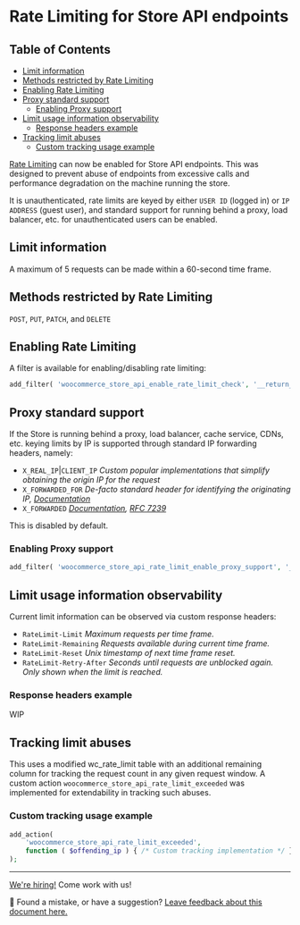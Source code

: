 # Rate Limiting for Store API endpoints  <!-- omit in toc -->

## Table of Contents <!-- omit in toc -->

- [Limit information](#limit-information)
- [Methods restricted by Rate Limiting](#methods-restricted-by-rate-limiting)
- [Enabling Rate Limiting](#enabling-rate-limiting)
- [Proxy standard support](#proxy-standard-support)
    - [Enabling Proxy support](#enabling-proxy-support)
- [Limit usage information observability](#limit-usage-information-observability)
    - [Response headers example](#response-headers-example)
- [Tracking limit abuses](#tracking-limit-abuses)
    - [Custom tracking usage example](#custom-tracking-usage-example)

[Rate Limiting](https://github.com/woocommerce/woocommerce-blocks/pull/5962) can now be enabled for Store API endpoints.
This was designed to prevent abuse of endpoints from excessive calls and performance degradation on the machine running the store.

It is unauthenticated, rate limits are keyed by either `USER ID` (logged in) or `IP ADDRESS` (guest user), and standard support for running behind a proxy, load balancer, etc. for unauthenticated users can be enabled.

## Limit information

A maximum of 5 requests can be made within a 60-second time frame.

## Methods restricted by Rate Limiting

`POST`, `PUT`, `PATCH`, and `DELETE`

## Enabling Rate Limiting

A filter is available for enabling/disabling rate limiting:

```php
add_filter( 'woocommerce_store_api_enable_rate_limit_check', '__return_true' );
```

## Proxy standard support

If the Store is running behind a proxy, load balancer, cache service, CDNs, etc. keying limits by IP is supported through standard IP forwarding headers, namely:

- `X_REAL_IP`|`CLIENT_IP` *Custom popular implementations that simplify obtaining the origin IP for the request*
- `X_FORWARDED_FOR` *De-facto standard header for identifying the originating IP, [Documentation](https://developer.mozilla.org/en-US/docs/Web/HTTP/Headers/X-Forwarded-For)*
- `X_FORWARDED` *[Documentation](https://developer.mozilla.org/en-US/docs/Web/HTTP/Headers/Forwarded), [RFC 7239](https://datatracker.ietf.org/doc/html/rfc7239)*

This is disabled by default.

### Enabling Proxy support

```php
add_filter( 'woocommerce_store_api_rate_limit_enable_proxy_support', '__return_true' );
```

## Limit usage information observability

Current limit information can be observed via custom response headers:

- `RateLimit-Limit` *Maximum requests per time frame.*
- `RateLimit-Remaining` *Requests available during current time frame.*
- `RateLimit-Reset` *Unix timestamp of next time frame reset.*
- `RateLimit-Retry-After` *Seconds until requests are unblocked again. Only shown when the limit is reached.*

### Response headers example

WIP

## Tracking limit abuses

This uses a modified wc_rate_limit table with an additional remaining column for tracking the request count in any given request window.
A custom action `woocommerce_store_api_rate_limit_exceeded` was implemented for extendability in tracking such abuses.

### Custom tracking usage example

```php
add_action(
    'woocommerce_store_api_rate_limit_exceeded',
    function ( $offending_ip ) { /* Custom tracking implementation */ }
);
```

---

[We're hiring!](https://woocommerce.com/careers/) Come work with us!

🐞 Found a mistake, or have a suggestion? [Leave feedback about this document here.](https://github.com/woocommerce/woocommerce-gutenberg-products-block/issues/new?assignees=&labels=type%3A+documentation&template=--doc-feedback.md&title=Feedback%20on%20./src/StoreApi/docs/rate-limiting.md)

<!-- /FEEDBACK -->
